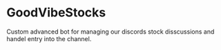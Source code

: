 # GoodVibeStocks
 Custom advanced bot for managing our discords stock disscussions and handel entry into the channel.
